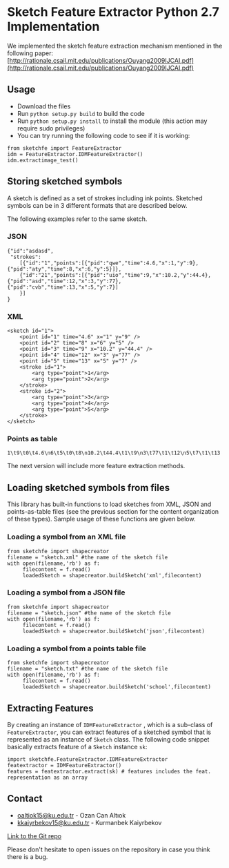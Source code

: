 # Sketch Feature Extractor Python 2.7 Implementation</h2>

We implemented the sketch feature extraction mechanism mentioned in the following paper:
[http://rationale.csail.mit.edu/publications/Ouyang2009IJCAI.pdf](http://rationale.csail.mit.edu/publications/Ouyang2009IJCAI.pdf)

## Usage
* Download the files
* Run `python setup.py build` to build the code
* Run `python setup.py install` to install the module (this action may require sudo privileges)
* You can try running the following code to see if it is working:

```
from sketchfe import FeatureExtractor
idm = FeatureExtractor.IDMFeatureExtractor()
idm.extractimage_test()
```

## Storing sketched symbols
A sketch is defined as a set of strokes including ink points. Sketched symbols can be in 3 different formats that are described below.

The following examples refer to the same sketch.

### JSON
```
{"id":"asdasd",
 "strokes":
	[{"id":"1","points":[{"pid":"qwe","time":4.6,"x":1,"y":9},{"pid":"aty","time":8,"x":6,"y":5}]},
	{"id":"21","points":[{"pid":"uio","time":9,"x":10.2,"y":44.4},{"pid":"asd","time":12,"x":3,"y":77},{"pid":"cvb","time":13,"x":5,"y":7}]
	}]
}
```

### XML
```
<sketch id="1">
	<point id="1" time="4.6" x="1" y="9" />
	<point id="2" time="8" x="6" y="5" />
	<point id="3" time="9" x="10.2" y="44.4" />
	<point id="4" time="12" x="3" y="77" />
	<point id="5" time="13" x="5" y="7" />
	<stroke id="1">
		<arg type="point">1</arg>
		<arg type="point">2</arg>
	</stroke>
	<stroke id="2">
		<arg type="point">3</arg>
		<arg type="point">4</arg>
		<arg type="point">5</arg>
	</stroke>
</sketch>
```

### Points as table
```
1\t9\t0\t4.6\n6\t5\t0\t8\n10.2\t44.4\t1\t9\n3\t77\t1\t12\n5\t7\t1\t13
```

The next version will include more feature extraction methods.

## Loading sketched symbols from files
This library has built-in functions to load sketches from XML, JSON and points-as-table files (see the previous section for the content organization of these types). Sample usage of these functions are given below.

### Loading a symbol from an XML file
```
from sketchfe import shapecreator
filename = "sketch.xml" #the name of the sketch file
with open(filename,'rb') as f:
     filecontent = f.read()
     loadedSketch = shapecreator.buildSketch('xml',filecontent)
```

### Loading a symbol from a JSON file
```
from sketchfe import shapecreator
filename = "sketch.json" #the name of the sketch file
with open(filename,'rb') as f:
     filecontent = f.read()
     loadedSketch = shapecreator.buildSketch('json',filecontent)
```

### Loading a symbol from a points table file
```
from sketchfe import shapecreator
filename = "sketch.txt" #the name of the sketch file
with open(filename,'rb') as f:
     filecontent = f.read()
     loadedSketch = shapecreator.buildSketch('school',filecontent)
```

## Extracting Features
By creating an instance of `IDMFeatureExtractor` , which is a sub-class of `FeatureExtractor`, you can extract features of a sketched symbol that is represented as an instance of `Sketch` class. The following code snippet basically extracts feature of a `Sketch` instance `sk`:

```
import sketchfe.FeatureExtractor.IDMFeatureExtractor
featextractor = IDMFeatureExtractor()
features = featextractor.extract(sk) # features includes the feat. representation as an array
```

## Contact
* oaltiok15@ku.edu.tr - Ozan Can Altıok
* kkaiyrbekov15@ku.edu.tr - Kurmanbek Kaiyrbekov

[Link to the Git repo](https://github.com/ozymaxx/sketchfe)

Please don't hesitate to open issues on the repository in case you think there is a bug.
